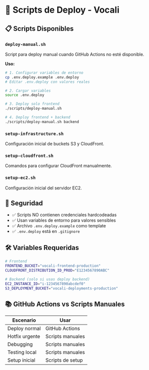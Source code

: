 # 🚀 Scripts de Deploy - Vocali

## 📋 Scripts Disponibles

### `deploy-manual.sh`

Script para deploy manual cuando GitHub Actions no esté disponible.

**Uso:**

```bash
# 1. Configurar variables de entorno
cp .env.deploy.example .env.deploy
# Editar .env.deploy con valores reales

# 2. Cargar variables
source .env.deploy

# 3. Deploy solo frontend
./scripts/deploy-manual.sh

# 4. Deploy frontend + backend
./scripts/deploy-manual.sh backend
```

### `setup-infrastructure.sh`

Configuración inicial de buckets S3 y CloudFront.

### `setup-cloudfront.sh`

Comandos para configurar CloudFront manualmente.

### `setup-ec2.sh`

Configuración inicial del servidor EC2.

## 🔐 Seguridad

- ✅ Scripts NO contienen credenciales hardcodeadas
- ✅ Usan variables de entorno para valores sensibles
- ✅ Archivo `.env.deploy.example` como template
- ✅ `.env.deploy` está en `.gitignore`

## 🛠️ Variables Requeridas

```bash
# Frontend
FRONTEND_BUCKET="vocali-frontend-production"
CLOUDFRONT_DISTRIBUTION_ID_PROD="E1234567890ABC"

# Backend (solo si usas deploy backend)
EC2_INSTANCE_ID="i-1234567890abcdef0"
S3_DEPLOYMENT_BUCKET="vocali-deployments-production"
```

## 📚 GitHub Actions vs Scripts Manuales

| Escenario      | Usar             |
| -------------- | ---------------- |
| Deploy normal  | GitHub Actions   |
| Hotfix urgente | Scripts manuales |
| Debugging      | Scripts manuales |
| Testing local  | Scripts manuales |
| Setup inicial  | Scripts de setup |
